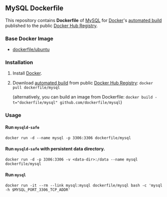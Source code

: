 ## MySQL Dockerfile


This repository contains **Dockerfile** of [MySQL](http://dev.mysql.com/) for [Docker](https://www.docker.com/)'s [automated build](https://registry.hub.docker.com/u/dockerfile/mysql/) published to the public [Docker Hub Registry](https://registry.hub.docker.com/).


### Base Docker Image

* [dockerfile/ubuntu](http://dockerfile.github.io/#/ubuntu)


### Installation

1. Install [Docker](https://www.docker.com/).

2. Download [automated build](https://registry.hub.docker.com/u/dockerfile/mysql/) from public [Docker Hub Registry](https://registry.hub.docker.com/): `docker pull dockerfile/mysql`

   (alternatively, you can build an image from Dockerfile: `docker build -t="dockerfile/mysql" github.com/dockerfile/mysql`)


### Usage

#### Run `mysqld-safe`

    docker run -d --name mysql -p 3306:3306 dockerfile/mysql

#### Run `mysqld-safe` with persistent data directory.

    docker run -d -p 3306:3306 -v <data-dir>:/data --name mysql dockerfile/mysql

#### Run `mysql`

    docker run -it --rm --link mysql:mysql dockerfile/mysql bash -c 'mysql -h $MYSQL_PORT_3306_TCP_ADDR'
